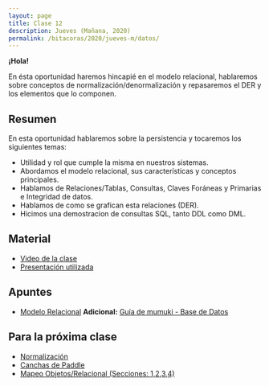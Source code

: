 ```yaml
---
layout: page
title: Clase 12
description: Jueves (Mañana, 2020)
permalink: /bitacoras/2020/jueves-m/datos/
---
```

**¡Hola!**

En ésta oportunidad haremos hincapié en el modelo relacional, hablaremos sobre conceptos de normalización/denormalización y repasaremos el DER y los elementos que lo componen.

## Resumen

En esta oportunidad hablaremos sobre la persistencia y tocaremos los siguientes temas:

- Utilidad y rol que cumple la misma en nuestros sistemas.
- Abordamos el modelo relacional, sus características y conceptos principales.
- Hablamos de Relaciones/Tablas, Consultas, Claves Foráneas y Primarias e Integridad de datos.
- Hablamos de como se grafican esta relaciones (DER).
- Hicimos una demostracion de consultas SQL, tanto DDL como DML.

## Material

- [Video de la clase](https://us02web.zoom.us/rec/share/wvR-JaOt2H9ITLfAsB3eZ6FxO6XVeaa82icc-PtYxUo2-ju7AQp3HPGpWm5M9Fg3?startTime=1597925803000)
- [Presentación utilizada](https://docs.google.com/presentation/d/1oChJnB3Dk_KtITJDE3XRU5IAfbokszU42KEhGkUMBTI/edit)

## Apuntes

- [Modelo Relacional](https://docs.google.com/document/d/1uF3yoYIFmLxTH5ZJoT9I3cc5TW9b-H3BqZJbLudKBcA/edit#heading=h.aa3gqw2dds4m)
**Adicional:** [Guía de mumuki - Base de Datos](https://mumuki.io/ddsjv)

## Para la próxima clase

- [Normalización](https://docs.google.com/document/d/1Jil-3oiveXDtY1iKBCof7jE9ooRFJ-f1KjcXgaGk6F0/edit#heading=h.aa3gqw2dds4m)
- [Canchas de Paddle](https://docs.google.com/document/d/1UpZX9jNuptO9fTHf-945gjelpDc4e7o-jV3GYHA3k80/edit#heading=h.bvad7dw8bhrq)
- [Mapeo Objetos/Relacional (Secciones: 1,2,3,4)](https://docs.google.com/document/d/1YLmp9vMnSzKg2emt3Bx564Tf1CLalShPc98Z8nCoi7s)
